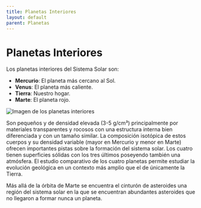 ```yaml
---
title: Planetas Interiores
layout: default
parent: Planetas
---
```


# Planetas Interiores

Los planetas interiores del Sistema Solar son:

- **Mercurio**: El planeta más cercano al Sol.
- **Venus**: El planeta más caliente.
- **Tierra**: Nuestro hogar.
- **Marte**: El planeta rojo.
  
![Imagen de los planetas interiores](https://dr282zn36sxxg.cloudfront.net/datastreams/f-d%3A3b0ed52d672b23ea834e31ee34854f5d6826235a968cdd52d1e17006%2BIMAGE_TINY%2BIMAGE_TINY.1)

Son pequeños y de densidad elevada (3-5 g/cm³) principalmente por materiales transparentes y rocosos con una estructura interna bien diferenciada y con un tamaño similar. La composición isotópica de estos cuerpos y su densidad variable (mayor en Mercurio y menor en Marte) ofrecen importantes pistas sobre la formación del sistema solar. Los cuatro tienen superficies sólidas con los tres últimos poseyendo también una atmósfera. El estudio comparativo de los cuatro planetas permite estudiar la evolución geológica en un contexto más amplio que el de únicamente la Tierra.

Más allá de la órbita de Marte se encuentra el cinturón de asteroides una región del sistema solar en la que se encuentran abundantes asteroides que no llegaron a formar nunca un planeta.
